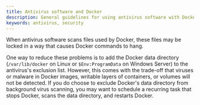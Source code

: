 ```yaml
---
title: Antivirus software and Docker
description: General guidelines for using antivirus software with Docker
keywords: antivirus, security
---
```


When antivirus software scans files used by Docker, these files may be locked
in a way that causes Docker commands to hang.

One way to reduce these problems is to add the Docker data directory
(`/var/lib/docker` on Linux or `$Env:ProgramData` on Windows Server) to the
antivirus's exclusion list. However, this comes with the trade-off that viruses
or malware in Docker images, writable layers of containers, or volumes will not
be detected. If you do choose to exclude Docker's data directory from background
virus scanning, you may want to schedule a recurring task that stops Docker,
scans the data directory, and restarts Docker.